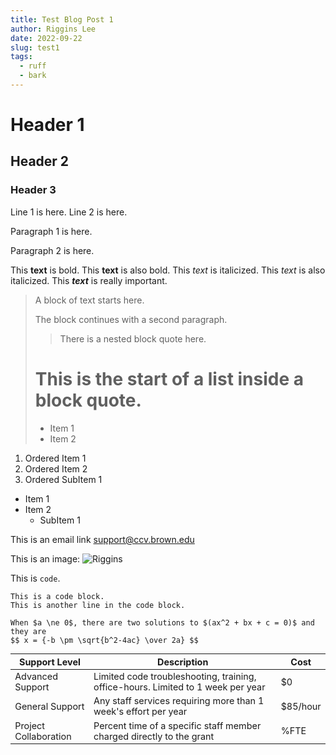 ```yaml
---
title: Test Blog Post 1
author: Riggins Lee
date: 2022-09-22
slug: test1
tags:
  - ruff
  - bark
---
```


# Header 1
## Header 2
### Header 3

Line 1 is here.
Line 2 is here.

Paragraph 1 is here.

Paragraph 2 is here.

This **text** is bold.
This __text__ is also bold.
This *text* is italicized.
This _text_ is also italicized.
This ***text*** is really important.

> A block of text starts here.
>
> The block continues with a second paragraph.
>
>> There is a nested block quote here.
>
> # This is the start of a list inside a block quote.
> - Item 1
> - Item 2

1. Ordered Item 1
2. Ordered Item 2
  1. Ordered SubItem 1

* Item 1
* Item 2
  * SubItem 1

This is an email link [support@ccv.brown.edu](mailto:support@ccv.brown.edu)

This is an image:
![Riggins](/images/blog/test.png)

This is `code`.

    This is a code block.
    This is another line in the code block.

    When $a \ne 0$, there are two solutions to $(ax^2 + bx + c = 0)$ and they are
    $$ x = {-b \pm \sqrt{b^2-4ac} \over 2a} $$

<div>
  <table style=" font-size:0.9rem; margin-bottom:2rem;">
    <thead>
      <tr>
        <th>Support Level</th>
        <th>Description</th>
        <th>Cost</th>
      </tr>
    </thead>
    <tbody>
      <tr>
        <td>Advanced Support</td>
        <td>Limited code troubleshooting, training, office-hours. Limited to 1 week per year</td>
        <td>$0</td>
      </tr>
      <tr>
        <td>General Support</td>
        <td>Any staff services requiring more than 1 week's effort per year</td>
        <td>$85/hour</td>
      </tr>
      <tr>
        <td>Project Collaboration</td>
        <td>Percent time of a specific staff member charged directly to the grant</td>
        <td>%FTE</td>
      </tr>
    </tbody>
  </table>
</div>

